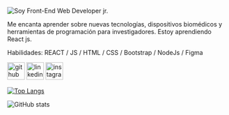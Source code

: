 
![Soy Front-End Web Developer jr.](https://media-exp2.licdn.com/dms/image/C4E16AQEReK9g_Jwwgw/profile-displaybackgroundimage-shrink_200_800/0/1654526687002?e=1660780800&v=beta&t=gTPt8w7xM27_yBY5rhvYznswbUqOjEsf9eGmDdRpQ3s)

Me encanta aprender sobre nuevas tecnologías, dispositivos biomédicos y herramientas de programación para investigadores. Estoy aprendiendo React js.

Habilidades: REACT / JS / HTML / CSS / Bootstrap / NodeJs / Figma

[<img src='https://cdn.jsdelivr.net/npm/simple-icons@3.0.1/icons/github.svg' alt='github' height='40'>](https://github.com/yaisa03)  [<img src='https://cdn.jsdelivr.net/npm/simple-icons@3.0.1/icons/linkedin.svg' alt='linkedin' height='40'>](https://www.linkedin.com/in/yaisa-arteaga/)  [<img src='https://cdn.jsdelivr.net/npm/simple-icons@3.0.1/icons/instagram.svg' alt='instagram' height='40'>](https://www.instagram.com/lovely_yaisa/)  

[![Top Langs](https://github-readme-stats.vercel.app/api/top-langs/?username=yaisa03)](https://github.com/anuraghazra/github-readme-stats)

![GitHub stats](https://github-readme-stats.vercel.app/api?username=yaisa03&show_icons=true)  




